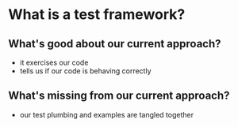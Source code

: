 # What is a test framework?

## What's good about our current approach?

- it exercises our code
- tells us if our code is behaving correctly

## What's missing from our current approach?

- our test plumbing and examples are tangled together
